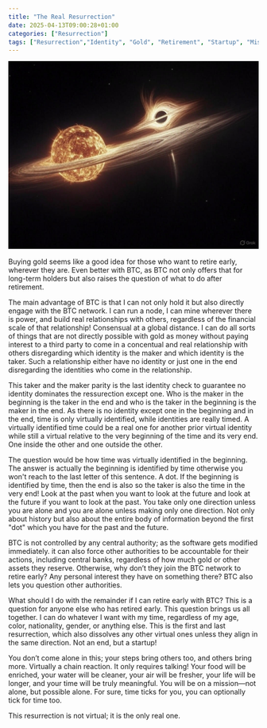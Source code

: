 ```yaml
---
title: "The Real Resurrection"
date: 2025-04-13T09:00:28+01:00
categories: ["Resurrection"]
tags: ["Resurrection","Identity", "Gold", "Retirement", "Startup", "Mission", "Real", "Virtual", "Future", "Past", "Taker", "Maker", "Time"]
---
```

![Resurrection](resurrection.jpg)

Buying gold seems like a good idea for those who want to retire early, wherever they are. Even better with BTC, as BTC not only offers that for long-term holders but also raises the question of what to do after retirement.

The main advantage of BTC is that I can not only hold it but also directly engage with the BTC network. I can run a node, I can mine wherever there is power, and build real relationships with others, regardless of the financial scale of that relationship! Consensual at a global distance. I can do all sorts of things that are not directly possible with gold as money without paying interest to a third party to come in a concentual and real relationship with others disregarding which identity is the maker and which identity is the taker. Such a relationship either have no identity or just one in the end disregarding the identities who come in the relationship.

This taker and the maker parity is the last identity check to guarantee no identity dominates the ressurection except one. Who is the maker in the beginning is the taker in the end and who is the taker in the beginning is the maker in the end. As there is no identity except one in the beginning and in the end, time is only virtually identified, while identities are really timed. A virtually identified time could be a real one for another prior virtual identity while still a virtual relative to the very beginning of the time and its very end. One inside the other and one outside the other.

The question would be how time was virtually identified in the beginning. The answer is actually the beginning is identified by time otherwise you won't reach to the last letter of this sentence. A dot. If the beginning is identified by time, then the end is also so the taker is also the time in the very end! Look at the past when you want to look at the future and look at the future if you want to look at the past. You take only one direction unless you are alone and you are alone unless making only one direction. Not only about history but also about the entire body of information beyond the first "dot" which you have for the past and the future.

BTC is not controlled by any central authority; as the software gets modified immediately. it can also force other authorities to be accountable for their actions, including central banks, regardless of how much gold or other assets they reserve. Otherwise, why don’t they join the BTC network to retire early? Any personal interest they have on something there? BTC also lets you question other authorities.

What should I do with the remainder if I can retire early with BTC? This is a question for anyone else who has retired early. This question brings us all together. I can do whatever I want with my time, regardless of my age, color, nationality, gender, or anything else. This is the first and last resurrection, which also dissolves any other virtual ones unless they align in the same direction. Not an end, but a startup!

You don’t come alone in this; your steps bring others too, and others bring more. Virtually a chain reaction. It only requires talking! Your food will be enriched, your water will be cleaner, your air will be fresher, your life will be longer, and your time will be truly meaningful. You will be on a mission—not alone, but possible alone. For sure, time ticks for you, you can optionally tick for time too.

This resurrection is not virtual; it is the only real one.
